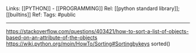 Links: [[PYTHON]] - [[PROGRAMMING]]
Rel: [[python standard library]]; [[builtins]]
Ref: 
Tags: #public 

--- 

https://stackoverflow.com/questions/403421/how-to-sort-a-list-of-objects-based-on-an-attribute-of-the-objects
https://wiki.python.org/moin/HowTo/Sorting#Sortingbykeys
sorted()